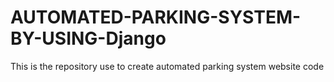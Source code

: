 # AUTOMATED-PARKING-SYSTEM-BY-USING-Django
This is the repository use to create automated parking system website code

